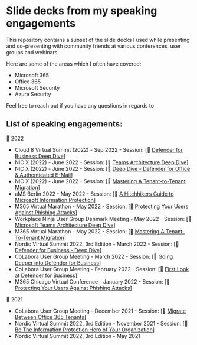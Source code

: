 # Slide decks from my speaking engagements
This repository contains a subset of the slide decks I used while presenting and co-presenting with community friends at various conferences, user groups and webinars.

Here are some of the areas which I often have covered:
- Microsoft 365
- Office 365
- Microsoft Security
- Azure Security

Feel free to reach out if you have any questions in regards to 

## List of speaking engagements:
📅 2022
- Cloud 8 Virtual Summit (2022) - Sep 2022 - Session: [💾 <a href = "https://github.com/peterschmidtdk/Slidedecks/blob/main/2022/2022.09.23%20-%20Cloud8%20-%20Peter%20Schmidt%20-%20Defender%20For%20Business%20Deep%20Dive.pdf"> Defender for Business Deep Dive</a>]
- NIC X (2022) - June 2022 - Session: [💾 <a href = "https://github.com/peterschmidtdk/Slidedecks/blob/main/2022/2022.06.02%20-%20NIC2022%20-%20Michael%20and%20Peter%20-%20Teams%20Architecture%20Deep%20Dive.pdf"> Teams Architecture Deep Dive</a>]
- NIC X (2022) - June 2022 - Session: [💾 <a href = "https://github.com/peterschmidtdk/Slidedecks/blob/main/2022/2022.06.02%20-%20NIC2022%20-%20Michael%20and%20Peter%20-%20Deep%20Dive%20-%20Defender%20for%20Office%20%26%20Authenticated%20E-Mail.pdf"> Deep Dive - Defender for Office & Authenticated E-Mail</a>]
- NIC X (2022) - June 2022 - Session: [💾 <a href = "https://github.com/peterschmidtdk/Slidedecks/blob/main/2022/2022.06.02%20-%20NIC2022%20-%20Michael%20and%20Peter%20-%20Mastering%20a%20Tenant-To-Tenant%20Migration.pdf"> Mastering A Tenant-to-Tenant Migration</a>] 
- aMS Berlin 2022 - May 2022 - Session: [💾 <a href = "https://github.com/peterschmidtdk/Slidedecks/blob/main/2022/2022.05.19%20-%20aMS%20Berlin%202022%20-%20Peter%20Schmidt%20-%20A%20Hitchhikers%20Guide%20To%20Microsoft%20Information%20Protect.pdf"> A Hitchhikers Guide to Microsoft Information Protection</a>] 
- M365 Virtual Marathon - May 2022 - Session: [💾 <a href = "https://github.com/peterschmidtdk/Slidedecks/blob/main/2022/2022.05%20-%20M365VM22%20-%20Peter%20Schmidt%20-%20Protecting%20Your%20Users%20Against%20Phishing%20Attacks.pdf"> Protecting Your Users Against Phishing Attacks</a>] 
- Workplace Ninja User Group Denmark Meeting - May 2022 - Session: [💾 <a href = "https://github.com/peterschmidtdk/Slidedecks/blob/main/2022/2022.05%20-%20WorkplaceNinjaDK%20-%20Peter%20Schmidt%20-%20Teams%20Architecture%20Deep%20Dive.pdf"> Microsoft Teams Architecture Deep Dive</a>] 
- M365 Virtual Marathon - May 2022 - Session: [💾 <a href = "https://github.com/peterschmidtdk/Slidedecks/blob/main/2022/2022.05%20-%20M365VM22%20-%20Peter%20Schmidt%20-%20Mastering%20A%20Tenant-To-Tenant%20Migration.pdf"> Mastering A Tenant-To-Tenant Migration</a>] 
- Nordic Virtual Summit 2022, 3rd Edition - March 2022 - Session: [💾 <a href = "https://github.com/peterschmidtdk/Slidedecks/blob/main/2022/2022.03%20-%20NVS22%20-%20PeterSchmidtAndMortenThomsen%20-%20Defender%20for%20Business%20Deep%20Dive%20-%20Public.pdf"> Defender for Business - Deep Dive</a>] 
- CoLabora User Group Meeting - March 2022 - Session: [💾 <a href = "https://github.com/peterschmidtdk/Slidedecks/blob/main/2022/2022.03%20-%20CoLabora%202022%20March%20-%20Going%20Deeper%20into%20Defender%20for%20Business.pdf"> Going Deeper into Defender for Business</a>] 
- CoLabora User Group Meeting - February 2022 - Session: [💾 <a href = "https://github.com/peterschmidtdk/Slidedecks/blob/main/2022/2022.02%20-%20CoLabora%202022%20February%20-%20First%20Look%20at%20Defender%20for%20Business.pdf"> First Look at Defender for Business</a>] 
- M365 Chicago Virtual Conference - January 2022 - Session: [💾 <a href = "https://github.com/peterschmidtdk/Slidedecks/blob/main/2022/2022.01%20-%20M365%20-%20Peter%20Schmidt%20-%20Protecting%20Your%20Users%20Against%20Phishing%20Attacks.pdf"> Protecting Your Users Against Phishing Attacks</a>] 

📅 2021
- CoLabora User Group Meeting - December 2021 - Session: [💾 <a href = "https://github.com/peterschmidtdk/Slidedecks/blob/main/2021/2021.12%20-%20CoLabora%20December%202021%20-%20Migrate%20Between%20Office%20365%20Tenants.pdf"> Migrate Between Office 365 Tenants</a>] 
- Nordic Virtual Summit 2022, 3rd Edition - November 2021 - Session: [💾 <a href = "https://github.com/peterschmidtdk/Slidedecks/blob/main/2021/2021.11%20-%20NVS2021%20-%20PeterSchmidtAndMortenThomsen%20-%20Be%20the%20Information%20Protection%20Hero%20In%20Your%20Organization.pdf"> Be The Information Protection Hero of Your Organization</a>] 
- Nordic Virtual Summit 2022, 3rd Edition - May 2021
